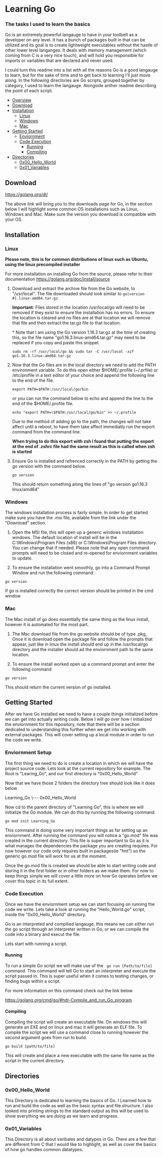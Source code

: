 # Learning Go
### The tasks I used to learn the basics
Go is an extremely powerful langauge to have in your toolbelt as a developer on any level. It has a bunch of packages built in that can be utilized and its goal is to create lightweight executables without the hastle of other lower level langanges. It deals with memory management (which coming from C is a very nice touch), and will hold you responsible for imports or variables that are declared and never used.

I could turn this readme into a list with all the reasons Go is a good langauge to learn, but for the sake of time and to get back to learning I'll just move along. In the following directories are Go scripts, grouped together by category, I used to learn the langauge. Alongside anther readme describing the point of each script.

 - [Overview](#learning-go)
 - [Download](#download)
 - [Installation](#installation)
 	* [Linux](#linux)
 	* [Windows](#windows)
 	* [Mac](#mac)
 - [Getting Started](#getting-started)
 	* [Enviornment](#enviornment-setup)
 	* [Code Execution](#code-execution)
 		- [Running](#running)
 		- [Compiling](#compiling)
 - [Directories](#directories)
 	* [0x00_Hello_World](#0x00_hello_world)
 	* [0x01_Variables](#0x01_variables)

## Download

https://golang.org/dl/

The above link will bring you to the downloads page for Go, in the section below I will highlight some common OS installations such as Linux, Windows and Mac. Make sure the version you download is compatible with your OS.

## Installation

### Linux
**Please note, this is for common distributions of linux such as Ubuntu, using the linux precompiled installer**

For more installation on installing Go from the source, please refer to their documentation
https://golang.org/doc/install/source

1. Download and extract the archive file from the Go website, to "/usr/local". The file downloaded should look similar to ``` go[version #].linux-amd64.tar.gz ```

	**Important:** Files stored in the location /usr/local/go will need to be removed if they exist to ensure the installation has no errors. To ensure the location is cleared and no files are at that location we will remove that file and then extract the tar.gz file to that location.

	\* Note that I am using the Go version 1.16.3 tar.gz at the time of creating this, so the file name "go1.16.3.linux-amd64.tar.gz" may need to be replaced if you copy and paste this snippet
	
	``` sudo rm -rf /usr/local/go && sudo tar -C /usr/local -xzf go1.16.3.linux-amd64.tar.gz ```

2. Now that the Go files are in the local directory we need to add the PATH environment variable. To do this open either $HOME/.profile (\~/.prfile) or /etc/profile in a text editor of your choice and append the following line to the end of the file.
	
	```	export PATH=$PATH:/usr/local/go/bin	```

	or you can run the command below to echo and append the line to the end of the $HOME/.profile file.
	
	```	echo "export PATH=\$PATH:/usr/local/go/bin" >> ~/.profile ```

	Due to the method of adding go to the path, the changes will not take affect until a reboot, to have them take affect immediatly run the export command from the command line.

	**When trying to do this export with zsh I found that putting the export at the end of .zshrc file had the same result as this is called when zsh is started**

3. Ensure Go is installed and refrenced correctly in the PATH by getting the go version with the command below.
	
	``` go version ```

	This should return something along the lines of "go version go1.16.3 linux/amd64"

### Windows
The windows installation process is fairly simple. In order to get started make sure you have the .msi file, available from the link under the "Download" section.

1. Open the MSI file, this will open up a generic windows installation windows. The default location of install will be in the C:\\Windows\\Program Files (x86) or C:\\Windows\\Program Files directory. You can change that if needed. Please note that any open command prompts will need to be closed and re-opened for enviornment variables to update.

2. To ensure the installation went smoothly, go into a Command Prompt Window and run the following command

``` go version ```

If go is installed correctly the correct version should be printed in the cmd window

### Mac
The Mac install of go does essentially the same thing as the linux install, however it is automated for the most part.

1. The Mac download file from the go website should be of type .pkg, Once it is download open the package file and follow the prompts that appear, just like in linux the install should end up in the /usr/local/go directory and the installer should ad the enviornment path to the same location.

2. To ensure the install worked open up a command prompt and enter the following command

``` go version ```

This should return the current version of go installed.

## Getting Started
After we have Go installed we need to have a couple things initialized before we can get into actually writing code. Below I will go over how I initialized the enviornment for this repository, note that there will be a section dedicated to understanding this further when we get into working with external packages. This will cover setting up a local module in order to run the code we write.

### Enviornment Setup
The first thing we need to do is create a location in which we will have the project source code. Lets look at the current repository for example. The Root is "Learing_Go", and our first directory is "0x00_Hello_World"

Now that we have those 2 folders the directory tree should look like it does below

Learning_Go
	\\--- 0x00_Hello_World

Now cd to the parent directory of "Learning Go", this is where we will initialize the Go module. We can do this by running the following command

```
go mod init Learning_Go
```

This command is doing some very important things as far setting up an enviornment. After running the command you will notice a "go.mod" file was created in the current directory. This file is super important to Go as it is what manages the dependencies the package you are creating requires. For now however our code only requires built in packages(ie "fmt") so the generic go.mod file will work for us at the moment.

Once the go.mod file is created we should be able to start writing code and storing it in the first folder or in other folders as we make them. For now to keep things simple we will cover a little more on how Go operates before we cover this topic in its full extent.

### Code Execution
Once we have the enviornment setup we can start focusing on running the code we write. Lets take a look at running the "Hello_World.go" script, inside the "0x00_Hello_World" directory.

Go is an interpreted and compilied langauge, this means we can either run the go script through an interpreter written in Go, or we can compile the code into a binary and execut the file.

Lets start with running a script.

#### Running
To run a simple Go script we will make use of the ``` go run [Path/to/file]``` command. This command will tell Go to start an interpreter and execute the script passed in. This is super useful when it comes to testing changes, or finding bugs within a script.

For more information on this command check out the link below

https://golang.org/cmd/go/#hdr-Compile_and_run_Go_program

#### Compiling
Compiling the script will create an executable file. On windows this will generate an EXE and on linux and mac it will generate an ELF file. To compile the script we will use a command close to running however the second argument goes from run to build.

```
go build [path/to/file]
```

This will create and place a new executable with the same file name as the script in the current directory.

## Directories

### 0x00_Hello_World
This Directory is dedicated to learning the basics of Go. I Learned how to run and build the code as well as the basic syntax and file structure. I also looked into printing strings to the standard output as this will be used to show everything we are doing as we learn and progress.

### 0x01_Variables
This Directory is all about varibales and datypes in Go. There are a few that are different from C that I would like to highlight, as well as cover the basics of how go handles common datatypes.